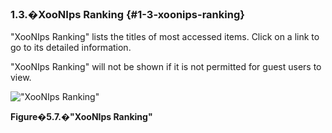 ### 1.3.�XooNIps Ranking {#1-3-xoonips-ranking}

&quot;XooNIps Ranking&quot; lists the titles of most accessed items. Click on a link to go to its detailed information.

&quot;XooNIps Ranking&quot; will not be shown if it is not permitted for guest users to view.

!["XooNIps Ranking"](images\xoonips-operate7.png)

**Figure�5.7.�&quot;XooNIps Ranking&quot;**